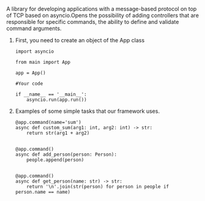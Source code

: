 A library for developing applications with a message-based protocol on top of TCP based on asyncio.Opens the possibility of adding controllers that are responsible for specific commands, the ability to define and validate command arguments.

1. First, you need to create an object of the App class

   ```
   import asyncio

   from main import App

   app = App()

   #Your code

   if __name__ == '__main__':
       asyncio.run(app.run())

   ```
2. Examples of some simple tasks that our framework uses.

   ```
   @app.command(name='sum')
   async def custom_sum(arg1: int, arg2: int) -> str:
       return str(arg1 + arg2)


   @app.command()
   async def add_person(person: Person):
       people.append(person)


   @app.command()
   async def get_person(name: str) -> str:
       return '\n'.join(str(person) for person in people if person.name == name)

   ```
